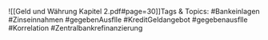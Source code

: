 
![[Geld und Währung Kapitel 2.pdf#page=30]]Tags & Topics:
   #Bankeinlagen
   #Zinseinnahmen
   #gegebenAusflle
   #KreditGeldangebot
   #gegebenausflle
   #Korrelation
   #Zentralbankrefinanzierung
